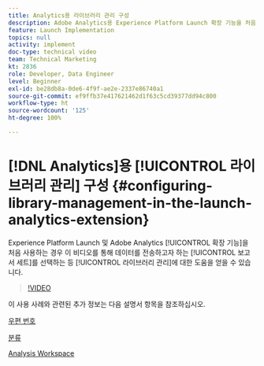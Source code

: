 ```yaml
---
title: Analytics용 라이브러리 관리 구성
description: Adobe Analytics용 Experience Platform Launch 확장 기능을 처음 사용하는 경우 이 비디오를 통해 데이터를 전송하고자 하는 보고서 세트를 선택하는 등 구성의 라이브러리 관리 부분에 대한 도움을 얻을 수 있습니다.
feature: Launch Implementation
topics: null
activity: implement
doc-type: technical video
team: Technical Marketing
kt: 2836
role: Developer, Data Engineer
level: Beginner
exl-id: be28db8a-0de6-4f9f-ae2e-2337e86740a1
source-git-commit: ef9ffb37e417621462d1f63c5cd39377dd94c800
workflow-type: ht
source-wordcount: '125'
ht-degree: 100%

---
```


# [!DNL Analytics]용 [!UICONTROL 라이브러리 관리] 구성 {#configuring-library-management-in-the-launch-analytics-extension}

Experience Platform Launch 및 Adobe Analytics [!UICONTROL 확장 기능]을 처음 사용하는 경우 이 비디오를 통해 데이터를 전송하고자 하는 [!UICONTROL 보고서 세트]를 선택하는 등 [!UICONTROL 라이브러리 관리]에 대한 도움을 얻을 수 있습니다.

>[!VIDEO](https://video.tv.adobe.com/v/27092/?quality=12)

이 사용 사례와 관련된 추가 정보는 다음 설명서 항목을 참조하십시오.

[우편 번호](https://experienceleague.adobe.com/docs/analytics/components/dimensions/zip-code.html?lang=ko)

[분류](https://experienceleague.adobe.com/docs/analytics/components/classifications/c-classifications.html)

[Analysis Workspace](https://experienceleague.adobe.com/docs/analytics/analyze/analysis-workspace/analysis-workspace-features.html)
